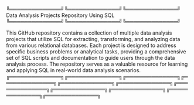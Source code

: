 ╚══════════════╝╚══════════════╝╚══════════════╝ Data Analysis Projects Repository Using SQL ╚══════════════╝╚══════════════╝╚══════════════╝

This GitHub repository contains a collection of multiple data analysis projects that utilize SQL for extracting, transforming, and analyzing data from various relational databases. 
Each project is designed to address specific business problems or analytical tasks, providing a comprehensive set of SQL scripts and documentation to guide users through the data analysis process. 
The repository serves as a valuable resource for learning and applying SQL in real-world data analysis scenarios.
╔══════════════╗╔══════════════╗╔══════════════╗╔══════════════╗╔══════════════╗╔══════════════╗╔══════════════╗╔══════════════╗╔══════════════╗╔══════════════╗╔══════════════╗
